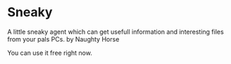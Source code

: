 Sneaky
======

A little sneaky agent which can get usefull information and interesting files from your pals PCs.
by Naughty Horse

You can use it free right now.
